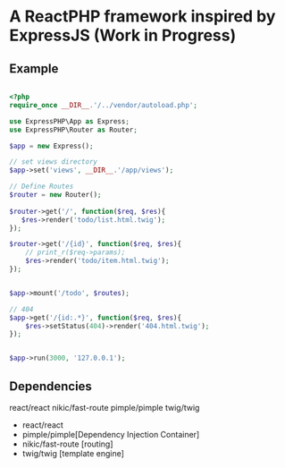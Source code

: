 # A ReactPHP framework inspired by ExpressJS (Work in Progress)

## Example 

```php

<?php
require_once __DIR__.'/../vendor/autoload.php';

use ExpressPHP\App as Express;
use ExpressPHP\Router as Router;

$app = new Express();

// set views directory
$app->set('views', __DIR__.'/app/views');

// Define Routes
$router = new Router();
        
$router->get('/', function($req, $res){
   $res->render('todo/list.html.twig'); 
});

$router->get('/{id}', function($req, $res){
    // print_r($req->params);
    $res->render('todo/item.html.twig'); 
});


$app->mount('/todo', $routes);

// 404  
$app->get('/{id:.*}', function($req, $res){
    $res->setStatus(404)->render('404.html.twig');
});


$app->run(3000, '127.0.0.1');

```

## Dependencies

react/react
nikic/fast-route
pimple/pimple
twig/twig

* react/react 
* pimple/pimple[Dependency Injection Container]
* nikic/fast-route [routing]
* twig/twig [template engine]

